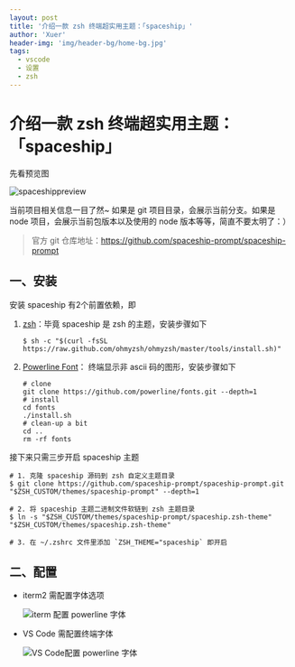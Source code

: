 ```yaml
---
layout: post
title: '介绍一款 zsh 终端超实用主题：「spaceship」'
author: 'Xuer'
header-img: 'img/header-bg/home-bg.jpg'
tags:
  - vscode
  - 设置
  - zsh
---
```


# 介绍一款 zsh 终端超实用主题：「spaceship」

先看预览图

![spaceshippreview](https://cdn.jsdelivr.net/gh/liuxingyu521/pictureBed@picture/spaceship-preview.png)

当前项目相关信息一目了然~ 如果是 git 项目目录，会展示当前分支。如果是 node 项目，会展示当前包版本以及使用的 node 版本等等，简直不要太明了：）

> 官方 git 仓库地址：https://github.com/spaceship-prompt/spaceship-prompt

## 一、安装

安装 spaceship 有2个前置依赖，即

1. [zsh](https://ohmyz.sh/)：毕竟 spaceship 是 zsh 的主题，安装步骤如下

    ```shell
    $ sh -c "$(curl -fsSL https://raw.github.com/ohmyzsh/ohmyzsh/master/tools/install.sh)"
    ```
  
2. [Powerline Font](https://github.com/powerline/fonts)： 终端显示非 ascii 码的图形，安装步骤如下
  
    ```shell
    # clone
    git clone https://github.com/powerline/fonts.git --depth=1
    # install
    cd fonts
    ./install.sh
    # clean-up a bit
    cd ..
    rm -rf fonts
    ```
  

接下来只需三步开启 spaceship 主题

```shell
# 1. 克隆 spaceship 源码到 zsh 自定义主题目录
$ git clone https://github.com/spaceship-prompt/spaceship-prompt.git "$ZSH_CUSTOM/themes/spaceship-prompt" --depth=1

# 2. 将 spaceship 主题二进制文件软链到 zsh 主题目录
$ ln -s "$ZSH_CUSTOM/themes/spaceship-prompt/spaceship.zsh-theme" "$ZSH_CUSTOM/themes/spaceship.zsh-theme"

# 3. 在 ~/.zshrc 文件里添加 `ZSH_THEME="spaceship` 即开启
```

## 二、配置

- iterm2 需配置字体选项
  
  ![iterm 配置 powerline 字体](https://cdn.jsdelivr.net/gh/liuxingyu521/pictureBed@picture/iterm2-spaceship-font-setting.png)
  
- VS Code 需配置终端字体

  ![VS Code配置 powerline 字体](https://cdn.jsdelivr.net/gh/liuxingyu521/pictureBed@picture/VsCode-powerline-font-setting.png)